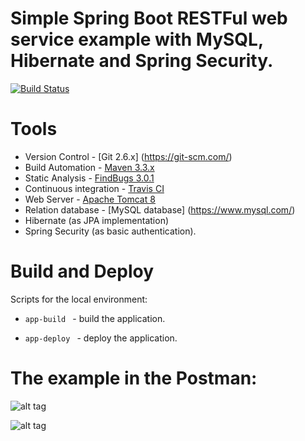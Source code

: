 # Simple Spring Boot RESTFul web service example with MySQL, Hibernate and Spring Security.

[![Build Status](https://travis-ci.org/OKaluzny/Spring-Boot-RESTFul-Web-Services-CRUD.svg?branch=master)](https://travis-ci.org/OKaluzny/Spring-Boot-RESTFul-Web-Services-CRUD)

# Tools

* Version Control - [Git 2.6.x] (https://git-scm.com/)
* Build Automation - [Maven 3.3.x](https://maven.apache.org/)
* Static Analysis - [FindBugs 3.0.1](http://findbugs.sourceforge.net/)
* Continuous integration - [Travis CI](https://travis-ci.org)
* Web Server - [Apache Tomcat 8](http://tomcat.apache.org/)
* Relation database - [MySQL database] (https://www.mysql.com/)
* Hibernate (as JPA implementation)
* Spring Security (as basic authentication).

# Build and Deploy

Scripts for the local environment:

* `app-build ` - build the application.

* `app-deploy ` - deploy the application.

# The example in the Postman:

![alt tag](http://i.piccy.info/i9/6f4fab5a4515bc2487b1264b2c3d99ae/1477921963/48623/1085055/basic1.jpg)

![alt tag](http://i.piccy.info/i9/a228232e1f46a8e972a6210e89eea46c/1477921146/58237/1085055/basic.jpg)
